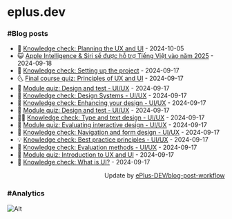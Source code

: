 # eplus.dev

### #Blog posts

<!-- BLOG-POST-LIST:START -->
 - 🧰 [Knowledge check: Planning the UX and UI](https://eplus.dev/knowledge-check-planning-the-ux-and-ui) - 2024-10-05
 - 😺 [Apple Intelligence &amp; Siri sẽ được hỗ trợ Tiếng Việt vào năm 2025](https://eplus.dev/apple-intelligence-siri-se-duoc-ho-tro-tieng-viet-vao-nam-2025) - 2024-09-18
 - 🗽 [Knowledge check: Setting up the project](https://eplus.dev/knowledge-check-setting-up-the-project) - 2024-09-17
 - 🌜 [Final course quiz: Principles of UX and UI](https://eplus.dev/final-course-quiz-principles-of-ux-and-ui) - 2024-09-17
 - 📝 [Module quiz: Design and test - UI/UX](https://eplus.dev/module-quiz-design-and-test-uiux-1) - 2024-09-17
 - 🚀 [Knowledge check: Design Systems - UI/UX](https://eplus.dev/knowledge-check-design-systems-uiux) - 2024-09-17
 - 💼 [Knowledge check: Enhancing your design - UI/UX](https://eplus.dev/knowledge-check-enhancing-your-design-uiux) - 2024-09-17
 - 🦣 [Module quiz: Design and test - UI/UX](https://eplus.dev/module-quiz-design-and-test-uiux) - 2024-09-17
 - 👨‍🏫 [Knowledge check: Type and text design - UI/UX](https://eplus.dev/knowledge-check-type-and-text-design-uiux) - 2024-09-17
 - 🔭 [Module quiz: Evaluating interactive design - UI/UX](https://eplus.dev/module-quiz-evaluating-interactive-design-uiux) - 2024-09-17
 - 🤡 [Knowledge check: Navigation and form design - UI/UX](https://eplus.dev/knowledge-check-navigation-and-form-design-uiux) - 2024-09-17
 - 💡 [Knowledge check: Best practice principles - UI/UX](https://eplus.dev/knowledge-check-best-practice-principles-uiux) - 2024-09-17
 - 🦣 [Knowledge check: Evaluation methods - UI/UX](https://eplus.dev/knowledge-check-evaluation-methods-uiux) - 2024-09-17
 - 💪 [Module quiz: Introduction to UX and UI](https://eplus.dev/module-quiz-introduction-to-ux-and-ui) - 2024-09-17
 - 🤡 [Knowledge check: What is UI?](https://eplus.dev/knowledge-check-what-is-ui) - 2024-09-17<!-- BLOG-POST-LIST:END -->

<div align="right">
  Update by <a target="_blank"
    href="https://github.com/ePlus-DEV/blog-post-workflow">ePlus-DEV/blog-post-workflow</a>
</div>

### #Analytics
![Alt](https://repobeats.axiom.co/api/embed/9990f7cddfbad8d834990b10ccad05f81ac1096f.svg "Repobeats analytics image")
